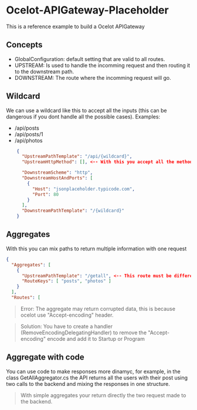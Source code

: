 # Ocelot-APIGateway-Placeholder
This is a reference example to build a Ocelot APIGateway 

## Concepts
- GlobalConfiguration: default setting that are valid to all routes.
- UPSTREAM: Is used to handle the incomming request and then routing it to the downstream path.
- DOWNSTREAM: The route where the incomming request will go.

## Wildcard
We can use a wildcard like this to accept all the inputs (this can be dangerous if you dont handle all the possible cases).
Examples:
- /api/posts
- /api/posts/1
- /api/photos

```json
    {
      "UpstreamPathTemplate": "/api/{wildcard}",
      "UpstreamHttpMethod": [], <-- With this you accept all the methods (PUT, GET, POST, DELETE)

      "DownstreamScheme": "http",
      "DownstreamHostAndPorts": [
        {
          "Host": "jsonplaceholder.typicode.com",
          "Port": 80
        }
      ],
      "DownstreamPathTemplate": "/{wildcard}"
    }
```

## Aggregates
With this you can mix paths to return multiple information with one request
```json
{
  "Aggregates": [
    {
      "UpstreamPathTemplate": "/getall", <-- This route must be different to "/api/" because ocelot could confuse between aggregates and routing
      "RouteKeys": [ "posts", "photos" ]
    }
  ],
  "Routes": [
```

> Error: The aggregate may return corrupted data, this is because ocelot use "Accept-encoding" header.

> Solution: You have to create a handler (RemoveEncodingDelegatingHandler) to remove the "Accept-encoding" encode and add it to Startup or Program

## Aggregate with code
You can use code to make responses more dinamyc, for example, in the class GetAllAggregator.cs the API returns all the users with their post using two calls to the backend and mixing the responses in one structure. 
 > With simple aggregates your return directly the two request made to the backend.
